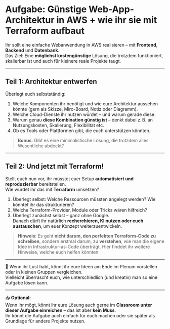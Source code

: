 # Aufgabe: Günstige Web-App-Architektur in AWS + wie ihr sie mit Terraform aufbaut

Ihr sollt eine einfache Webanwendung in AWS realisieren – mit **Frontend**, **Backend** und **Datenbank**.  
Das Ziel: Eine **möglichst kostengünstige** Lösung, die trotzdem funktioniert, skalierbar ist und auch für kleinere reale Projekte taugt.

---

## Teil 1: Architektur entwerfen

Überlegt euch selbstständig:

1. Welche Komponenten ihr benötigt und wie eure Architektur aussehen könnte (gern als Skizze, Miro-Board, Notiz oder Diagramm).
2. Welche Cloud-Dienste ihr nutzen würdet – und warum gerade diese.
3. Warum genau **diese Kombination günstig ist** – denkt dabei z. B. an Nutzungskosten, Skalierung, Flexibilität etc.
4. Ob es Tools oder Plattformen gibt, die euch unterstützen könnten.

> **Bonus**: Gibt es eine minimalistische Lösung, die trotzdem alles Wesentliche abdeckt?

---

## Teil 2: Und jetzt mit Terraform!

Stellt euch nun vor, ihr müsstet euer Setup **automatisiert und reproduzierbar** bereitstellen.  
Wie würdet ihr das mit **Terraform** umsetzen?

1. Überlegt selbst: Welche Ressourcen müssten angelegt werden? Wie könntet ihr das strukturieren?
2. Welche Terraform-Provider, Module oder Tricks wären hilfreich?
3. Überlegt zunächst selbst – ganz ohne Google.  
   Danach dürft ihr natürlich **recherchieren, KI nutzen oder euch austauschen**, um euer Konzept weiterzuentwickeln.

> **Hinweis**: Es geht **nicht darum, den perfekten Terraform-Code zu schreiben**, sondern erstmal darum, zu **verstehen**, wie man die eigene Idee in Infrastruktur-as-Code überträgt. Hier finddet ihr weitere Hinweise, welche euch helfen könnten: 


---

💬 Wenn ihr Lust habt, könnt ihr eure Ideen am Ende im Plenum vorstellen oder in kleinen Gruppen vergleichen.  
Vielleicht überrascht euch, wie unterschiedlich (und kreativ) man so eine Aufgabe lösen kann.

---

📥 **Optional:**  
Wenn ihr mögt, könnt ihr eure Lösung auch gerne im **Classroom unter dieser Aufgabe einreichen** – das ist aber **kein Muss**.  
Ihr könnt die Aufgabe auch einfach für euch machen oder sie später als Grundlage für andere Projekte nutzen.
